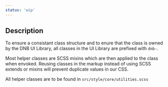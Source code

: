 ```yaml
---
status: 'wip'
---
```


## Description

To ensure a consistant class structure and to enure that the class is owned by the DNB UI Library, all classes in the UI Library are prefixed with `dnb-`.

Most helper classes are SCSS mixins which are then applied to the class when envoked.
Reusing classes in the markup instead of using SCSS extends or mixins will prevent duplicate values in our CSS.

All helper classes are to be found in `src/style/core/utilities.scss`

